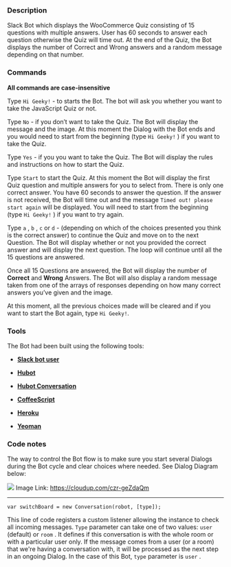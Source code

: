 ### Description
Slack Bot which displays the WooCommerce Quiz consisting of 15 questions with multiple answers. User has 60 seconds to answer each question otherwise the Quiz will time out. At the end of the Quiz, the Bot displays the number of Correct and Wrong answers and a random message depending on that number.

### Commands
**All commands are case-insensitive**

Type `Hi Geeky!` - to starts the Bot. The bot will ask you whether you want to take the JavaScript Quiz or not.

Type `No`  - if you don’t want to take the Quiz. The Bot will display the message and the image. At this moment the Dialog with the Bot ends and you would need to start from the beginning (type  `Hi Geeky!` ) if you want to take the Quiz.

Type  `Yes` - if you you want to take the Quiz. The Bot will display the rules and instructions on how to start the Quiz.

Type  `Start`  to start the Quiz. At this moment the Bot will display the first Quiz question and multiple answers for you to select from. There is only one correct answer. You have 60 seconds to answer the question. If the answer is not received, the Bot will time out and the message  `Timed out! please start again`  will be displayed. You will need to start from the beginning (type  `Hi Geeky!` ) if you want to try again.

Type  `a` ,  `b` ,  `c`  or  `d` - (depending on which of the choices presented you think is the correct answer) to continue the Quiz and move on to the next Question.
The Bot will display whether or not you provided the correct answer and will display the next question. The loop will continue until all the 15 questions are answered.

Once all 15 Questions are answered, the Bot will display the number of **Correct** and **Wrong** Answers. The Bot will also display a random message taken from one of the arrays of responses depending on how many correct answers you’ve given and the image.

At this moment, all the previous choices made will be cleared and if you want to start the Bot again, type  `Hi Geeky!`.

### Tools

The Bot had been built using the following tools:

- **[Slack bot user](https://api.slack.com/bot-users)**

- **[Hubot](https://hubot.github.com/)**

- **[Hubot Conversation](https://github.com/lmarkus/hubot-conversation)**

- **[CoffeeScript](http://coffeescript.org/)**

- **[Heroku](https://www.heroku.com/)**

- **[Yeoman](https://yeoman.io)** 

### Code notes

The way to control the Bot flow is to make sure you start several Dialogs during the Bot cycle and clear choices where needed. See Dialog Diagram below:

![](https://cloudup.com/czr-geZdaQm+)
Image Link: https://cloudup.com/czr-geZdaQm

_____________________

`var switchBoard = new Conversation(robot, [type]);`

This line of code registers a custom listener allowing the instance to check all incoming messages.  `Type`  parameter can take one of two values:  `user`  (default) or  `room` . It defines if this conversation is with the whole room or with a particular user only. If the message comes from a user (or a room) that we're having a conversation with, it will be processed as the next step in an ongoing Dialog. In the case of this Bot,  `type`  parameter is  `user` .

